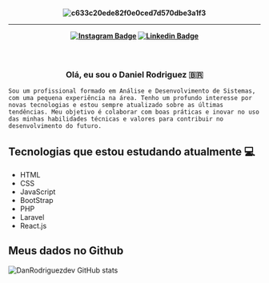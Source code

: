 <h4 align="center">
 
![c633c20ede82f0e0ced7d570dbe3a1f3](https://user-images.githubusercontent.com/70382532/138322189-2db8df52-9dcb-40a0-88a8-c365466bd33d.gif)

<hr>

[![Instagram Badge](https://img.shields.io/badge/-instagram-red?style=for-the-badge&logo=instagram&logoColor=white&link=https://github.com/arthurspk)](https://www.instagram.com/danrodriguezdev/)
[![Linkedin Badge](https://img.shields.io/badge/-Linkedin-blue?style=for-the-badge&logo=Linkedin&logoColor=white&link=https://github.com/arthurspk)](https://www.linkedin.com/in/daniel-rodriguez-8b8b1985/)
</h4>

<h3 align="center">  <br>

Olá, eu sou o Daniel Rodriguez 🇧🇷
<br>

</h3>

```
Sou um profissional formado em Análise e Desenvolvimento de Sistemas, com uma pequena experiência na área. Tenho um profundo interesse por novas tecnologias e estou sempre atualizado sobre as últimas tendências. Meu objetivo é colaborar com boas práticas e inovar no uso das minhas habilidades técnicas e valores para contribuir no desenvolvimento do futuro.
```
## Tecnologias que estou estudando atualmente 💻

  - HTML
  - CSS
  - JavaScript
  - BootStrap
  - PHP
  - Laravel
  - React.js


## Meus dados no Github

<!-- <span style="height ">
![Anurag's GitHub stats](https://github-readme-stats.vercel.app/api?username=arthurspk&show_icons=true&theme=tokyonight)
</span> -->

![DanRodriguezdev GitHub stats](https://github-readme-stats.vercel.app/api?username=DanRodriguezdev&show_icons=true&theme=tokyonight)





